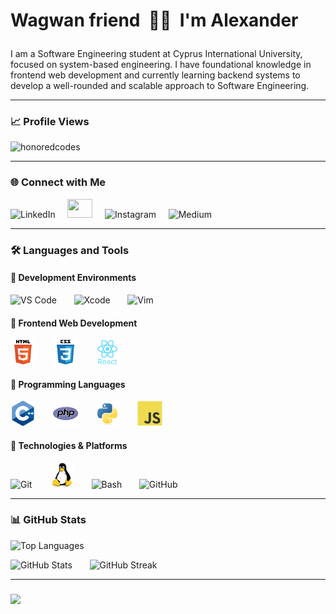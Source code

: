 <h1 align="left">Wagwan friend &nbsp;🥷🏽 &nbsp;I'm Alexander</p></h1>
<p align="left">
I am a Software Engineering student at Cyprus International University, focused on system-based engineering. I have foundational knowledge in frontend web development and currently learning backend systems to develop a well-rounded and scalable approach to Software Engineering.
</p>

---

### 📈 Profile Views

<p align="left">
  <img src="https://komarev.com/ghpvc/?username=honoredcodes&label=Profile%20views&color=0e75b6&style=flat" alt="honoredcodes" />
</p>

---

### 🌐 Connect with Me

<p align="left">
  <a href="https://linkedin.com/in/honoredcodes" target="_blank" style="text-decoration: none; color: none;">
    <img src="https://svgl.app/library/linkedin.svg" alt="LinkedIn" height="30" width="40" />
  </a>&nbsp;&nbsp;&nbsp;
  <a href="https://www.threads.net/@honoredcodes" target="_blank" style="text-decoration: none; color: none;">
    <img src="https://svgl.app/library/threads.svg" height="30" width="40" />
    </a>&nbsp;&nbsp;&nbsp;
  <a href="https://instagram.com/honoredcodes" target="_blank" style="text-decoration: none; color: none;">
    <img src="https://raw.githubusercontent.com/rahuldkjain/github-profile-readme-generator/master/src/images/icons/Social/instagram.svg" alt="Instagram" height="30" width="40" />
  </a>&nbsp;&nbsp;&nbsp;
  <a href="https://medium.com/@honoredcodes" target="_blank" style="text-decoration: none; color: inherit;">
    <img src="https://raw.githubusercontent.com/rahuldkjain/github-profile-readme-generator/master/src/images/icons/Social/medium.svg" alt="Medium" height="30" width="40" />
  </a>
</p>

---

### 🛠️ Languages and Tools

#### 🔹 Development Environments

<p>
<img src="https://svgl.app/library/vscode.svg" alt="VS Code" width="40" height="40" />&nbsp;&nbsp;&nbsp;&nbsp;&nbsp;&nbsp;
<img src="https://icon.icepanel.io/Technology/svg/Xcode.svg" alt="Xcode" width="45" height="45"/>&nbsp;&nbsp;&nbsp;&nbsp;&nbsp;&nbsp;
<img src="https://svgl.app/library/vim.svg" alt="Vim" width="40" height="40"/>
</p>

#### 🔹 Frontend Web Development

<p align="left">
  <img src="https://raw.githubusercontent.com/devicons/devicon/master/icons/html5/html5-original-wordmark.svg" alt="HTML5" width="40" height="40"/>&nbsp;&nbsp;&nbsp;&nbsp;&nbsp;&nbsp;
  <img src="https://raw.githubusercontent.com/devicons/devicon/master/icons/css3/css3-original-wordmark.svg" alt="CSS3" width="40" height="40"/>&nbsp;&nbsp;&nbsp;&nbsp;&nbsp;&nbsp;
  <img src="https://raw.githubusercontent.com/devicons/devicon/master/icons/react/react-original-wordmark.svg" alt="React" width="40" height="40"/>
</p>

#### 🔹 Programming Languages

<p align="left">
  <img src="https://raw.githubusercontent.com/devicons/devicon/master/icons/cplusplus/cplusplus-original.svg" alt="C++" width="40" height="40" />&nbsp;&nbsp;&nbsp;&nbsp;&nbsp;&nbsp;
  <img src="https://raw.githubusercontent.com/devicons/devicon/master/icons/php/php-original.svg" alt="PHP" width="40" height="40" />&nbsp;&nbsp;&nbsp;&nbsp;&nbsp;&nbsp;
  <img src="https://raw.githubusercontent.com/devicons/devicon/master/icons/python/python-original.svg" alt="Python" width="40" height="40" />&nbsp;&nbsp;&nbsp;&nbsp;&nbsp;&nbsp;
  <img src="https://raw.githubusercontent.com/devicons/devicon/master/icons/javascript/javascript-original.svg" alt="JavaScript" width="40" height="40" />
</p>

#### 🔹 Technologies & Platforms

<p align="left">
  <img src="https://www.vectorlogo.zone/logos/git-scm/git-scm-icon.svg" alt="Git" width="40" height="40"/>&nbsp;&nbsp;&nbsp;&nbsp;&nbsp;&nbsp;
  <img src="https://raw.githubusercontent.com/devicons/devicon/master/icons/linux/linux-original.svg" alt="Linux" width="40" height="40"/>&nbsp;&nbsp;&nbsp;&nbsp;&nbsp;&nbsp;
  <img src="https://bashlogo.com/img/symbol/svg/full_colored_dark.svg" alt="Bash" width="40" height="40"/>&nbsp;&nbsp;&nbsp;&nbsp;&nbsp;&nbsp;
  <img src="https://svgl.app/library/github_dark.svg" alt="GitHub" width="40" height="40" style="margin-right: 15px;" />
</p>

---

### 📊 GitHub Stats

<p align="left">
  <img src="https://github-readme-stats.vercel.app/api/top-langs/?username=honoredcodes&layout=compact&theme=tokyonight&hide_border=true" alt="Top Languages" />
</p>

<p align="left">
  <img src="https://github-readme-stats.vercel.app/api?username=honoredcodes&show_icons=true&theme=tokyonight&hide_border=true" alt="GitHub Stats" />&nbsp;&nbsp;&nbsp;&nbsp;&nbsp;&nbsp;
  <img src="https://github-readme-streak-stats.herokuapp.com?user=honoredcodes&theme=tokyonight&hide_border=true" alt="GitHub Streak" />

</p>

---

###

<a href = "https://buymeacoffee.com/honoredcodes">
<p><img height ="40px" width = "auto" src = "https://cdn.buymeacoffee.com/buttons/v2/default-yellow.png"/></p>
</a>
